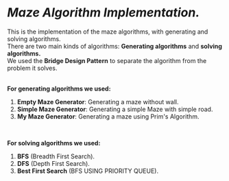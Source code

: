 # ***Maze Algorithm Implementation.***

This is the implementation of the maze algorithms, with generating and solving algorithms.<br>
There are two main kinds of algorithms: **Generating algorithms** and **solving algorithms.** <br>
We used the **Bridge Design Pattern** to separate the algorithm from the problem it solves. <br><br>

**For generating algorithms we used:**
1. **Empty Maze Generator**: Generating a maze without wall.
2. **Simple Maze Generator**: Generating a simple Maze with simple road.
3. **My Maze Generator**: Generating a maze using Prim's Algorithm.

<br>

**For solving algorithms we used:**
1. **BFS** (Breadth First Search).
2. **DFS** (Depth First Search).
3. **Best First Search** (BFS USING PRIORITY QUEUE).
<br>
